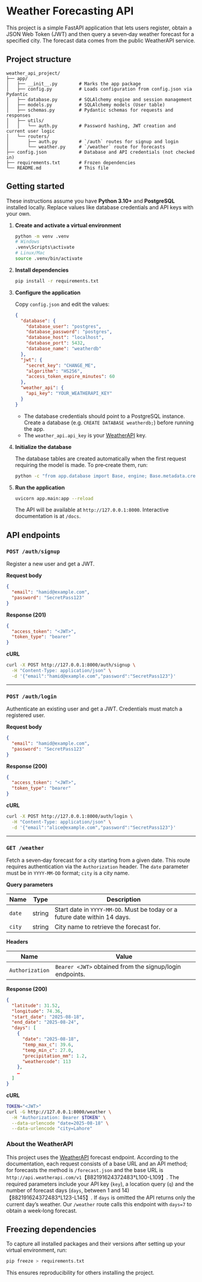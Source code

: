 # Weather Forecasting API

This project is a simple FastAPI application that lets users register, obtain a
JSON Web Token (JWT) and then query a seven‑day weather forecast for a
specified city.  The forecast data comes from the public WeatherAPI
service.

## Project structure

```
weather_api_project/
├── app/
│   ├── __init__.py        # Marks the app package
│   ├── config.py          # Loads configuration from config.json via Pydantic
│   ├── database.py        # SQLAlchemy engine and session management
│   ├── models.py          # SQLAlchemy models (User table)
│   ├── schemas.py         # Pydantic schemas for requests and responses
│   ├── utils/
│   │   └── auth.py        # Password hashing, JWT creation and current user logic
│   └── routers/
│       ├── auth.py        # `/auth` routes for signup and login
│       └── weather.py     # `/weather` route for forecasts
├── config.json            # Database and API credentials (not checked in)
├── requirements.txt       # Frozen dependencies
└── README.md              # This file
```

## Getting started

These instructions assume you have **Python 3.10+** and **PostgreSQL**
installed locally.  Replace values like database credentials and API keys
with your own.

1. **Create and activate a virtual environment**

   ```bash
   python -m venv .venv
   # Windows
   .venv\Scripts\activate
   # Linux/Mac
   source .venv/bin/activate
   ```

2. **Install dependencies**

   ```bash
   pip install -r requirements.txt
   ```

3. **Configure the application**

   Copy `config.json` and edit the values:

   ```json
   {
     "database": {
       "database_user": "postgres",
       "database_password": "postgres",
       "database_host": "localhost",
       "database_port": 5432,
       "database_name": "weatherdb"
     },
     "jwt": {
       "secret_key": "CHANGE_ME",    
       "algorithm": "HS256",
       "access_token_expire_minutes": 60
     },
     "weather_api": {
       "api_key": "YOUR_WEATHERAPI_KEY"
     }
   }
   ```

   - The database credentials should point to a PostgreSQL instance.  Create a
     database (e.g. `CREATE DATABASE weatherdb;`) before running the app.
   - The `weather_api.api_key` is your [WeatherAPI](https://www.weatherapi.com/) key.

4. **Initialize the database**

   The database tables are created automatically when the first request
   requiring the model is made.  To pre‑create them, run:

   ```bash
   python -c "from app.database import Base, engine; Base.metadata.create_all(bind=engine)"
   ```

5. **Run the application**

   ```bash
   uvicorn app.main:app --reload
   ```

   The API will be available at `http://127.0.0.1:8000`.  Interactive
   documentation is at `/docs`.

## API endpoints

### `POST /auth/signup`

Register a new user and get a JWT.

**Request body**

```json
{
  "email": "hamid@example.com",
  "password": "SecretPass123"
}
```

**Response (201)**

```json
{
  "access_token": "<JWT>",
  "token_type": "bearer"
}
```

**cURL**

```bash
curl -X POST http://127.0.0.1:8000/auth/signup \
  -H "Content-Type: application/json" \
  -d '{"email":"hamid@example.com","password":"SecretPass123"}'
```

---

### `POST /auth/login`

Authenticate an existing user and get a JWT.  Credentials must match a
registered user.

**Request body**

```json
{
  "email": "hamid@example.com",
  "password": "SecretPass123"
}
```

**Response (200)**

```json
{
  "access_token": "<JWT>",
  "token_type": "bearer"
}
```

**cURL**

```bash
curl -X POST http://127.0.0.1:8000/auth/login \
  -H "Content-Type: application/json" \
  -d '{"email":"alice@example.com","password":"SecretPass123"}'
```

---

### `GET /weather`

Fetch a seven‑day forecast for a city starting from a given date.  This route
requires authentication via the `Authorization` header.  The `date`
parameter must be in `YYYY-MM-DD` format; `city` is a city name.

**Query parameters**

| Name | Type | Description |
| --- | --- | --- |
| `date` | string | Start date in `YYYY-MM-DD`. Must be today or a future date within 14 days. |
| `city` | string | City name to retrieve the forecast for. |

**Headers**

| Name | Value |
| --- | --- |
| `Authorization` | `Bearer <JWT>` obtained from the signup/login endpoints. |

**Response (200)**

```json
{
  "latitude": 31.52,
  "longitude": 74.36,
  "start_date": "2025-08-18",
  "end_date": "2025-08-24",
  "days": [
    {
      "date": "2025-08-18",
      "temp_max_c": 39.6,
      "temp_min_c": 27.0,
      "precipitation_mm": 1.2,
      "weathercode": 113
    },
    …
  ]
}
```

**cURL**

```bash
TOKEN="<JWT>"
curl -G http://127.0.0.1:8000/weather \
  -H "Authorization: Bearer $TOKEN" \
  --data-urlencode "date=2025-08-18" \
  --data-urlencode "city=Lahore"
```

### About the WeatherAPI

This project uses the [WeatherAPI](https://www.weatherapi.com/) forecast
endpoint.  According to the documentation, each request consists of a
base URL and an API method; for forecasts the method is
`/forecast.json` and the base URL is `http://api.weatherapi.com/v1`【882191624372483†L100-L109】.
The required parameters include your API key (`key`), a location
query (`q`) and the number of forecast days (`days`, between 1 and 14)
【882191624372483†L123-L145】.  If `days` is omitted the API returns only the
current day’s weather.  Our `/weather` route calls this endpoint
with `days=7` to obtain a week‑long forecast.

## Freezing dependencies

To capture all installed packages and their versions after setting up your
virtual environment, run:

```bash
pip freeze > requirements.txt
```

This ensures reproducibility for others installing the project.

